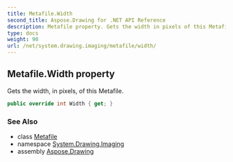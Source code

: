 ```yaml
---
title: Metafile.Width
second_title: Aspose.Drawing for .NET API Reference
description: Metafile property. Gets the width in pixels of this Metafile
type: docs
weight: 90
url: /net/system.drawing.imaging/metafile/width/
---
```

## Metafile.Width property

Gets the width, in pixels, of this Metafile.

```csharp
public override int Width { get; }
```

### See Also

* class [Metafile](../)
* namespace [System.Drawing.Imaging](../../metafile/)
* assembly [Aspose.Drawing](../../../)


